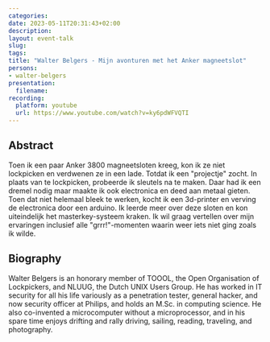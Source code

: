 ```yaml
---
categories:
date: 2023-05-11T20:31:43+02:00
description:
layout: event-talk
slug:
tags:
title: "Walter Belgers - Mijn avonturen met het Anker magneetslot"
persons:
- walter-belgers
presentation:
  filename:
recording:
  platform: youtube
  url: https://www.youtube.com/watch?v=ky6pdWFVQTI
---
```


## Abstract

Toen ik een paar Anker 3800 magneetsloten kreeg, kon ik ze niet lockpicken en verdwenen ze in een lade. Totdat ik een "projectje" zocht. In plaats van te lockpicken, probeerde ik sleutels na te maken. Daar had ik een dremel nodig maar maakte ik ook electronica en deed aan metaal gieten. Toen dat niet helemaal bleek te werken, kocht ik een 3d-printer en verving de electronica door een arduino. Ik leerde meer over deze sloten en kon uiteindelijk het masterkey-systeem kraken. Ik wil graag vertellen over mijn ervaringen inclusief alle "grrr!"-momenten waarin weer iets niet ging zoals ik wilde.

## Biography

Walter Belgers is an honorary member of TOOOL, the Open Organisation of Lockpickers, and NLUUG, the Dutch UNIX Users Group. He has worked in IT security for all his life variously as a penetration tester, general hacker, and now security officer at Philips, and holds an M.Sc. in computing science. He also co-invented a microcomputer without a microprocessor, and in his spare time enjoys drifting and rally driving, sailing, reading, traveling, and photography.

